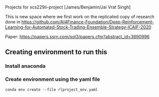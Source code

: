 Projects for xcs229ii-project [James/Benjamin/Jai Vrat Singh]

This is new space where we first work on the replicated copy of research done
in https://github.com/AI4Finance-Foundation/Deep-Reinforcement-Learning-for-Automated-Stock-Trading-Ensemble-Strategy-ICAIF-2020

Paper: https://papers.ssrn.com/sol3/papers.cfm?abstract_id=3690996



## Creating environment to run this
### Install anaconda

### Create environment using the yaml file
`conda env create --file rlproject_env.yaml`
